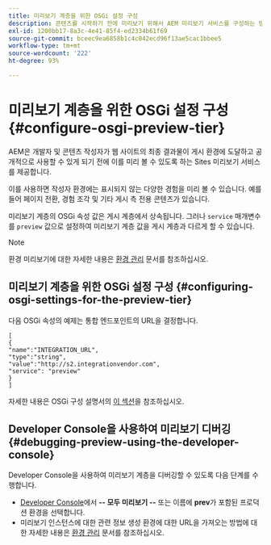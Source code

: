 ```yaml
---
title: 미리보기 계층을 위한 OSGi 설정 구성
description: 콘텐츠를 시작하기 전에 미리보기 위해서 AEM 미리보기 서비스를 구성하는 방법에 대해서 알아봅니다.
exl-id: 1200bb17-8a3c-4e41-85f4-ed2334b61f69
source-git-commit: bceec9ea6858b1c4c042ecd96f13ae5cac1bbee5
workflow-type: tm+mt
source-wordcount: '222'
ht-degree: 93%

---
```


# 미리보기 계층을 위한 OSGi 설정 구성 {#configure-osgi-preview-tier}

AEM은 개발자 및 콘텐츠 작성자가 웹 사이트의 최종 결과물이 게시 환경에 도달하고 공개적으로 사용할 수 있게 되기 전에 이를 미리 볼 수 있도록 하는 Sites 미리보기 서비스를 제공합니다.

이를 사용하면 작성자 환경에는 표시되지 않는 다양한 경험을 미리 볼 수 있습니다. 예를 들어 페이지 전환, 경험 조각 및 기타 게시 측 전용 콘텐츠가 있습니다.

미리보기 계층의 OSGi 속성 값은 게시 계층에서 상속됩니다. 그러나 `service` 매개변수를 `preview` 값으로 설정하여 미리보기 계층 값을 게시 계층과 다르게 할 수 있습니다.

>[!NOTE]
>
>환경 미리보기에 대한 자세한 내용은 [환경 관리](/help/implementing/cloud-manager/manage-environments.md#access-preview-service) 문서를 참조하십시오.

## 미리보기 계층을 위한 OSGi 설정 구성 {#configuring-osgi-settings-for-the-preview-tier}

다음 OSGi 속성의 예제는 통합 엔드포인트의 URL을 결정합니다.

```
[
{
"name":"INTEGRATION_URL",
"type":"string",
"value":"http://s2.integrationvendor.com",
"service": "preview"
}
]
```

자세한 내용은 OSGi 구성 설명서의 [이 섹션](/help/implementing/deploying/configuring-osgi.md#author-vs-publish-configuration)을 참조하십시오.

## Developer Console을 사용하여 미리보기 디버깅 {#debugging-preview-using-the-developer-console}

Developer Console을 사용하여 미리보기 계층을 디버깅할 수 있도록 다음 단계를 수행합니다.

* [Developer Console](/help/implementing/developing/introduction/development-guidelines.md#aem-as-a-cloud-service-development-tools)에서 **-- 모두 미리보기 --** 또는 이름에 **prev**&#x200B;가 포함된 프로덕션 환경을 선택합니다.
* 미리보기 인스턴스에 대한 관련 정보 생성
환경에 대한 URL을 가져오는 방법에 대한 자세한 내용은 [환경 관리](/help/implementing/cloud-manager/manage-environments.md) 문서를 참조하십시오.
